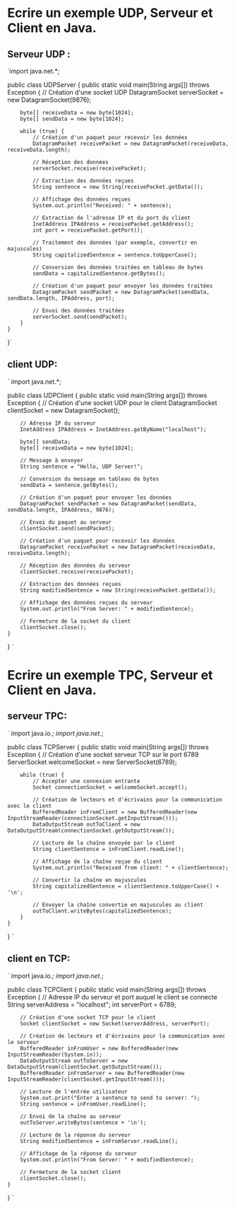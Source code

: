 # Ecrire un exemple UDP, Serveur et Client en Java.
## Serveur UDP :
`import java.net.*;

public class UDPServer {
    public static void main(String args[]) throws Exception {
        // Création d'une socket UDP
        DatagramSocket serverSocket = new DatagramSocket(9876);

        byte[] receiveData = new byte[1024];
        byte[] sendData = new byte[1024];

        while (true) {
            // Création d'un paquet pour recevoir les données
            DatagramPacket receivePacket = new DatagramPacket(receiveData, receiveData.length);
            
            // Réception des données
            serverSocket.receive(receivePacket);
            
            // Extraction des données reçues
            String sentence = new String(receivePacket.getData());
            
            // Affichage des données reçues
            System.out.println("Received: " + sentence);
            
            // Extraction de l'adresse IP et du port du client
            InetAddress IPAddress = receivePacket.getAddress();
            int port = receivePacket.getPort();
            
            // Traitement des données (par exemple, convertir en majuscules)
            String capitalizedSentence = sentence.toUpperCase();
            
            // Conversion des données traitées en tableau de bytes
            sendData = capitalizedSentence.getBytes();
            
            // Création d'un paquet pour envoyer les données traitées
            DatagramPacket sendPacket = new DatagramPacket(sendData, sendData.length, IPAddress, port);
            
            // Envoi des données traitées
            serverSocket.send(sendPacket);
        }
    }
}`

## client UDP:
` import java.net.*;

public class UDPClient {
    public static void main(String args[]) throws Exception {
        // Création d'une socket UDP pour le client
        DatagramSocket clientSocket = new DatagramSocket();

        // Adresse IP du serveur
        InetAddress IPAddress = InetAddress.getByName("localhost");

        byte[] sendData;
        byte[] receiveData = new byte[1024];

        // Message à envoyer
        String sentence = "Hello, UDP Server!";
        
        // Conversion du message en tableau de bytes
        sendData = sentence.getBytes();

        // Création d'un paquet pour envoyer les données
        DatagramPacket sendPacket = new DatagramPacket(sendData, sendData.length, IPAddress, 9876);
        
        // Envoi du paquet au serveur
        clientSocket.send(sendPacket);

        // Création d'un paquet pour recevoir les données
        DatagramPacket receivePacket = new DatagramPacket(receiveData, receiveData.length);
        
        // Réception des données du serveur
        clientSocket.receive(receivePacket);
        
        // Extraction des données reçues
        String modifiedSentence = new String(receivePacket.getData());
        
        // Affichage des données reçues du serveur
        System.out.println("From Server: " + modifiedSentence);

        // Fermeture de la socket du client
        clientSocket.close();
    }
} `
# Ecrire un exemple TPC, Serveur et Client en Java. 
## serveur TPC:
`  import java.io.*;
import java.net.*;

public class TCPServer {
    public static void main(String args[]) throws Exception {
        // Création d'une socket serveur TCP sur le port 6789
        ServerSocket welcomeSocket = new ServerSocket(6789);

        while (true) {
            // Accepter une connexion entrante
            Socket connectionSocket = welcomeSocket.accept();
            
            // Création de lecteurs et d'écrivains pour la communication avec le client
            BufferedReader inFromClient = new BufferedReader(new InputStreamReader(connectionSocket.getInputStream()));
            DataOutputStream outToClient = new DataOutputStream(connectionSocket.getOutputStream());

            // Lecture de la chaîne envoyée par le client
            String clientSentence = inFromClient.readLine();
            
            // Affichage de la chaîne reçue du client
            System.out.println("Received from client: " + clientSentence);
            
            // Convertir la chaîne en majuscules
            String capitalizedSentence = clientSentence.toUpperCase() + '\n';
            
            // Envoyer la chaîne convertie en majuscules au client
            outToClient.writeBytes(capitalizedSentence);
        }
    }
} `
## client en TCP:
` import java.io.*;
import java.net.*;

public class TCPClient {
    public static void main(String args[]) throws Exception {
        // Adresse IP du serveur et port auquel le client se connecte
        String serverAddress = "localhost";
        int serverPort = 6789;

        // Création d'une socket TCP pour le client
        Socket clientSocket = new Socket(serverAddress, serverPort);

        // Création de lecteurs et d'écrivains pour la communication avec le serveur
        BufferedReader inFromUser = new BufferedReader(new InputStreamReader(System.in));
        DataOutputStream outToServer = new DataOutputStream(clientSocket.getOutputStream());
        BufferedReader inFromServer = new BufferedReader(new InputStreamReader(clientSocket.getInputStream()));

        // Lecture de l'entrée utilisateur
        System.out.print("Enter a sentence to send to server: ");
        String sentence = inFromUser.readLine();

        // Envoi de la chaîne au serveur
        outToServer.writeBytes(sentence + '\n');

        // Lecture de la réponse du serveur
        String modifiedSentence = inFromServer.readLine();

        // Affichage de la réponse du serveur
        System.out.println("From Server: " + modifiedSentence);

        // Fermeture de la socket client
        clientSocket.close();
    }
} `
